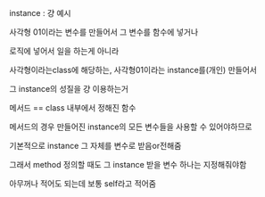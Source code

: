 instance : 걍 예시



사각형 01이라는 변수를 만들어서 그 변수를 함수에 넣거나

로직에 넣어서 일을 하는게 아니라

사각형이라는class에 해당하는, 사각형01이라는 instance를(개인) 만들어서

그 instance의 성질을 걍 이용하는거



메서드 == class 내부에서 정해진 함수



메서드의 경우 만들어진 instance의 모든 변수들을 사용할 수 있어야하므로

기본적으로 instance 그 자체를 변수로 받음or전해줌

그래서 method 정의할 때도 그 instance 받을 변수 하나는 지정해줘야함

아무꺼나 적어도 되는데 보통 self라고 적어줌